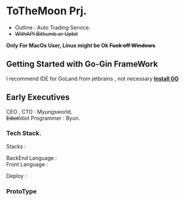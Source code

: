 # ToTheMoon Prj.
 - Outline : Auto Trading Service.
 - ~~WithAPI Bithumb or Upbit~~

**Only For MacOs User, Linux might be Ok  ~~Fuck off Windows~~**  

## Getting Started with Go-Gin FrameWork

I recommend IDE for GoLand from jetbrains , not necessary
**[Install GO](https://golang.org/doc/install)**


## Early Executives

CEO , CTO : Myungsworld.   
~~Ediot~~Idiot Programmer : Byun. 

### Tech Stack.

Stacks :  

BackEnd Language :   
Front Language :  

Deploy :  

### ProtoType


